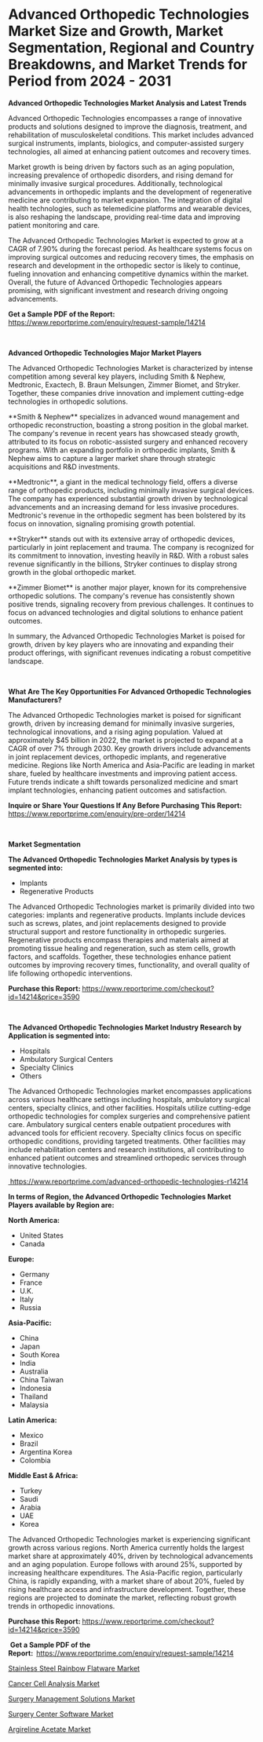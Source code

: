 <p><h1>Advanced Orthopedic Technologies Market Size and Growth, Market Segmentation, Regional and Country Breakdowns, and Market Trends for Period from 2024 -  2031</h1></p><p><strong>Advanced Orthopedic Technologies Market Analysis and Latest Trends</strong></p>
<p><p>Advanced Orthopedic Technologies encompasses a range of innovative products and solutions designed to improve the diagnosis, treatment, and rehabilitation of musculoskeletal conditions. This market includes advanced surgical instruments, implants, biologics, and computer-assisted surgery technologies, all aimed at enhancing patient outcomes and recovery times. </p><p>Market growth is being driven by factors such as an aging population, increasing prevalence of orthopedic disorders, and rising demand for minimally invasive surgical procedures. Additionally, technological advancements in orthopedic implants and the development of regenerative medicine are contributing to market expansion. The integration of digital health technologies, such as telemedicine platforms and wearable devices, is also reshaping the landscape, providing real-time data and improving patient monitoring and care.</p><p>The Advanced Orthopedic Technologies Market is expected to grow at a CAGR of 7.90% during the forecast period. As healthcare systems focus on improving surgical outcomes and reducing recovery times, the emphasis on research and development in the orthopedic sector is likely to continue, fueling innovation and enhancing competitive dynamics within the market. Overall, the future of Advanced Orthopedic Technologies appears promising, with significant investment and research driving ongoing advancements.</p></p>
<p><strong>Get a Sample PDF of the Report:&nbsp;</strong> <a href="https://www.reportprime.com/enquiry/request-sample/14214">https://www.reportprime.com/enquiry/request-sample/14214</a></p>
<p>&nbsp;</p>
<p><strong>Advanced Orthopedic Technologies Major Market Players</strong></p>
<p><p>The Advanced Orthopedic Technologies Market is characterized by intense competition among several key players, including Smith & Nephew, Medtronic, Exactech, B. Braun Melsungen, Zimmer Biomet, and Stryker. Together, these companies drive innovation and implement cutting-edge technologies in orthopedic solutions.</p><p>**Smith & Nephew** specializes in advanced wound management and orthopedic reconstruction, boasting a strong position in the global market. The company's revenue in recent years has showcased steady growth, attributed to its focus on robotic-assisted surgery and enhanced recovery programs. With an expanding portfolio in orthopedic implants, Smith & Nephew aims to capture a larger market share through strategic acquisitions and R&D investments.</p><p>**Medtronic**, a giant in the medical technology field, offers a diverse range of orthopedic products, including minimally invasive surgical devices. The company has experienced substantial growth driven by technological advancements and an increasing demand for less invasive procedures. Medtronic's revenue in the orthopedic segment has been bolstered by its focus on innovation, signaling promising growth potential.</p><p>**Stryker** stands out with its extensive array of orthopedic devices, particularly in joint replacement and trauma. The company is recognized for its commitment to innovation, investing heavily in R&D. With a robust sales revenue significantly in the billions, Stryker continues to display strong growth in the global orthopedic market.</p><p>**Zimmer Biomet** is another major player, known for its comprehensive orthopedic solutions. The company's revenue has consistently shown positive trends, signaling recovery from previous challenges. It continues to focus on advanced technologies and digital solutions to enhance patient outcomes.</p><p>In summary, the Advanced Orthopedic Technologies Market is poised for growth, driven by key players who are innovating and expanding their product offerings, with significant revenues indicating a robust competitive landscape.</p></p>
<p>&nbsp;</p>
<p><strong>What Are The Key Opportunities For Advanced Orthopedic Technologies Manufacturers?</strong></p>
<p><p>The Advanced Orthopedic Technologies market is poised for significant growth, driven by increasing demand for minimally invasive surgeries, technological innovations, and a rising aging population. Valued at approximately $45 billion in 2022, the market is projected to expand at a CAGR of over 7% through 2030. Key growth drivers include advancements in joint replacement devices, orthopedic implants, and regenerative medicine. Regions like North America and Asia-Pacific are leading in market share, fueled by healthcare investments and improving patient access. Future trends indicate a shift towards personalized medicine and smart implant technologies, enhancing patient outcomes and satisfaction.</p></p>
<p><strong>Inquire or Share Your Questions If Any Before Purchasing This Report:</strong> <a href="https://www.reportprime.com/enquiry/pre-order/14214">https://www.reportprime.com/enquiry/pre-order/14214</a></p>
<p>&nbsp;</p>
<p><strong>Market Segmentation</strong></p>
<p><strong>The Advanced Orthopedic Technologies Market Analysis by types is segmented into:</strong></p>
<p><ul><li>Implants</li><li>Regenerative Products</li></ul></p>
<p><p>The Advanced Orthopedic Technologies market is primarily divided into two categories: implants and regenerative products. Implants include devices such as screws, plates, and joint replacements designed to provide structural support and restore functionality in orthopedic surgeries. Regenerative products encompass therapies and materials aimed at promoting tissue healing and regeneration, such as stem cells, growth factors, and scaffolds. Together, these technologies enhance patient outcomes by improving recovery times, functionality, and overall quality of life following orthopedic interventions.</p></p>
<p><strong>Purchase this Report:&nbsp;</strong><a href="https://www.reportprime.com/checkout?id=14214&price=3590">https://www.reportprime.com/checkout?id=14214&price=3590</a></p>
<p>&nbsp;</p>
<p><strong>The Advanced Orthopedic Technologies Market Industry Research by Application is segmented into:</strong></p>
<p><ul><li>Hospitals</li><li>Ambulatory Surgical Centers</li><li>Specialty Clinics</li><li>Others</li></ul></p>
<p><p>The Advanced Orthopedic Technologies market encompasses applications across various healthcare settings including hospitals, ambulatory surgical centers, specialty clinics, and other facilities. Hospitals utilize cutting-edge orthopedic technologies for complex surgeries and comprehensive patient care. Ambulatory surgical centers enable outpatient procedures with advanced tools for efficient recovery. Specialty clinics focus on specific orthopedic conditions, providing targeted treatments. Other facilities may include rehabilitation centers and research institutions, all contributing to enhanced patient outcomes and streamlined orthopedic services through innovative technologies.</p></p>
<p><a href="https://www.reportprime.com/advanced-orthopedic-technologies-r14214">&nbsp;https://www.reportprime.com/advanced-orthopedic-technologies-r14214</a></p>
<p><strong>In terms of Region, the Advanced Orthopedic Technologies Market Players available by Region are:</strong></p>
<p>
    <p> <strong> North America: </strong>
        <ul>
            <li>United States</li>
            <li>Canada</li>
        </ul>
        </p> 
    <p> <strong> Europe: </strong>
        <ul>
            <li>Germany</li>
            <li>France</li>
            <li>U.K.</li>
            <li>Italy</li>
            <li>Russia</li>
        </ul>
        </p> 
    <p> <strong> Asia-Pacific: </strong>
        <ul>
            <li>China</li>
            <li>Japan</li>
            <li>South Korea</li>
            <li>India</li>
            <li>Australia</li>
            <li>China Taiwan</li>
            <li>Indonesia</li>
            <li>Thailand</li>
            <li>Malaysia</li>
        </ul>
        </p> 
    <p> <strong> Latin America: </strong>
        <ul>
            <li>Mexico</li>
            <li>Brazil</li>
            <li>Argentina Korea</li>
            <li>Colombia</li>
        </ul>
        </p> 
    <p> <strong> Middle East & Africa: </strong>
        <ul>
            <li>Turkey</li>
            <li>Saudi</li>
            <li>Arabia</li>
            <li>UAE</li>
            <li>Korea</li>
        </ul>
    </p>
    </p>
<p><p>The Advanced Orthopedic Technologies market is experiencing significant growth across various regions. North America currently holds the largest market share at approximately 40%, driven by technological advancements and an aging population. Europe follows with around 25%, supported by increasing healthcare expenditures. The Asia-Pacific region, particularly China, is rapidly expanding, with a market share of about 20%, fueled by rising healthcare access and infrastructure development. Together, these regions are projected to dominate the market, reflecting robust growth trends in orthopedic innovations.</p></p>
<p><strong>Purchase this Report: </strong><a href="https://www.reportprime.com/checkout?id=14214&price=3590">https://www.reportprime.com/checkout?id=14214&price=3590</a></p>
<p>&nbsp;<strong>Get a Sample PDF of the Report:&nbsp;&nbsp;</strong><a href="https://www.reportprime.com/enquiry/request-sample/14214">https://www.reportprime.com/enquiry/request-sample/14214</a></p>
<p><strong></strong></p>
<p><p><a href="https://medium.com/@nettieboyle39/the-stainless-steel-rainbow-flatware-market-is-anticipated-to-experience-significant-growth-with-b89c83ca4748">Stainless Steel Rainbow Flatware Market</a></p><p><a href="https://github.com/Krish2023na/Market-Research-Report-List-6/blob/main/cancer-cell-analysis-market.md">Cancer Cell Analysis Market</a></p><p><a href="https://issuu.com/reportprime-2/docs/surgery-management-solutions-market_3e6f76b9e7c788">Surgery Management Solutions Market</a></p><p><a href="https://issuu.com/reportprime-2/docs/surgery-center-software-market-size_99e93c6bab536a">Surgery Center Software Market</a></p><p><a href="https://www.linkedin.com/pulse/argireline-acetate-market-indicators-size-regional-breakdown-3idpe?trackingId=iUb0DeaLS6ut8IdxCZM22g%3D%3D">Argireline Acetate Market</a></p></p>